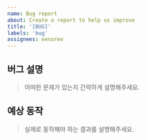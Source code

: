 ```yaml
---
name: Bug report
about: Create a report to help us improve
title: '[BUG]'
labels: 'bug'
assignees: eenaree
---
```


## 버그 설명

> 어떠한 문제가 있는지 간략하게 설명해주세요.

## 예상 동작

> 실제로 동작해야 하는 결과를 설명해주세요.
